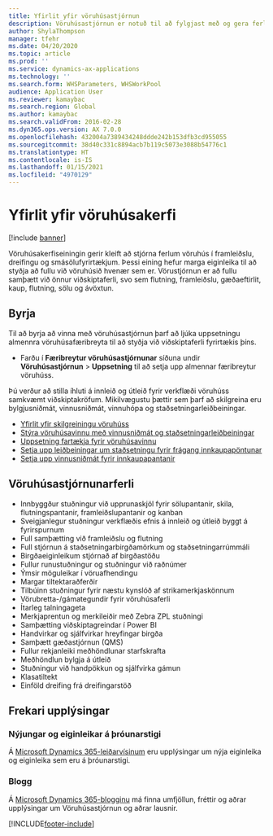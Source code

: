 ```yaml
---
title: Yfirlit yfir vöruhúsastjórnun
description: Vöruhúsastjórnun er notuð til að fylgjast með og gera ferli vöruhúsa sjálfvirk.
author: ShylaThompson
manager: tfehr
ms.date: 04/20/2020
ms.topic: article
ms.prod: ''
ms.service: dynamics-ax-applications
ms.technology: ''
ms.search.form: WHSParameters, WHSWorkPool
audience: Application User
ms.reviewer: kamaybac
ms.search.region: Global
ms.author: kamaybac
ms.search.validFrom: 2016-02-28
ms.dyn365.ops.version: AX 7.0.0
ms.openlocfilehash: 432004a7389434248ddde242b153dfb3cd955055
ms.sourcegitcommit: 38d40c331c8894acb7b119c5073e3088b54776c1
ms.translationtype: HT
ms.contentlocale: is-IS
ms.lasthandoff: 01/15/2021
ms.locfileid: "4970129"
---
```

# <a name="warehouse-management-overview"></a>Yfirlit yfir vöruhúsakerfi

[!include [banner](../includes/banner.md)]

Vöruhúsakerfiseiningin gerir kleift að stjórna ferlum vöruhús í framleiðslu, dreifingu og smásölufyrirtækjum. Þessi eining hefur marga eiginleika til að styðja að fullu við vöruhúsið hvenær sem er. Vörustjórnun er að fullu samþætt við önnur viðskiptaferli, svo sem flutning, framleiðslu, gæðaeftirlit, kaup, flutning, sölu og ávöxtun.

## <a name="get-started"></a>Byrja
Til að byrja að vinna með vöruhúsastjórnun þarf að ljúka uppsetningu almennra vöruhúsafæribreyta til að styðja við viðskiptaferli fyrirtækis þíns.

- Farðu í **Færibreytur vöruhúsastjórnunar** síðuna undir **Vöruhúsastjórnun** > **Uppsetning** til að setja upp almennar færibreytur vöruhúss.

Þú verður að stilla íhluti á innleið og útleið fyrir verkflæði vöruhúss samkvæmt viðskiptakröfum. Mikilvægustu þættir sem þarf að skilgreina eru bylgjusniðmát, vinnusniðmát, vinnuhópa og staðsetningarleiðbeiningar.

- [Yfirlit yfir skilgreiningu vöruhúss](warehouse-configuration.md)
- [Stýra vöruhúsavinnu með vinnusniðmát og staðsetningarleiðbeiningar](control-warehouse-location-directives.md)
- [Uppsetning fartækja fyrir vöruhúsavinnu](configure-mobile-devices-warehouse.md)
- [Setja upp leiðbeiningar um staðsetningu fyrir frágang innkaupapöntunar](../transportation/tasks/set-up-location-directive-purchase-order-put-away.md)
- [Setja upp vinnusniðmát fyrir innkaupapantanir](./tasks/set-up-work-template-purchase-orders.md)

## <a name="warehouse-management-processes"></a>Vöruhúsastjórnunarferli
- Innbyggður stuðningur við upprunaskjöl fyrir sölupantanir, skila, flutningspantanir, framleiðslupantanir og kanban  
- Sveigjanlegur stuðningur verkflæðis efnis á innleið og útleið byggt á fyrirspurnum
- Full samþætting við framleiðslu og flutning
- Full stjórnun á staðsetningarbirgðamörkum og staðsetningarrúmmáli
- Birgðaeiginleikum stjórnað af birgðastöðu
- Fullur runustuðningur og stuðningur við raðnúmer
- Ýmsir möguleikar í vöruafhendingu
- Margar tiltektaraðferðir
- Tilbúinn stuðningur fyrir næstu kynslóð af strikamerkjaskönnum
- Vörubretta-/gámategundir fyrir vöruhúsaferli
- Ítarleg talningageta
- Merkjaprentun og merkileiðir með Zebra ZPL stuðningi
- Samþætting viðskiptagreindar í Power BI
- Handvirkar og sjálfvirkar hreyfingar birgða
- Samþætt gæðastjórnun (QMS)
- Fullur rekjanleiki meðhöndlunar starfskrafta
- Meðhöndlun bylgja á útleið
- Stuðningur við handpökkun og sjálfvirka gámun
- Klasatiltekt
- Einföld dreifing frá dreifingarstöð

## <a name="additional-resources"></a>Frekari upplýsingar
### <a name="whats-new-and-in-development"></a>Nýjungar og eiginleikar á þróunarstigi
Á [Microsoft Dynamics 365-leiðarvísinum](https://roadmap.dynamics.com/) eru upplýsingar um nýja eiginleika og eiginleika sem eru á þróunarstigi.

### <a name="blogs"></a>Blogg
Á [Microsoft Dynamics 365-blogginu](https://community.dynamics.com/b/msftdynamicsblog) má finna umfjöllun, fréttir og aðrar upplýsingar um Vöruhúsastjórnun og aðrar lausnir.


 



[!INCLUDE[footer-include](../../includes/footer-banner.md)]